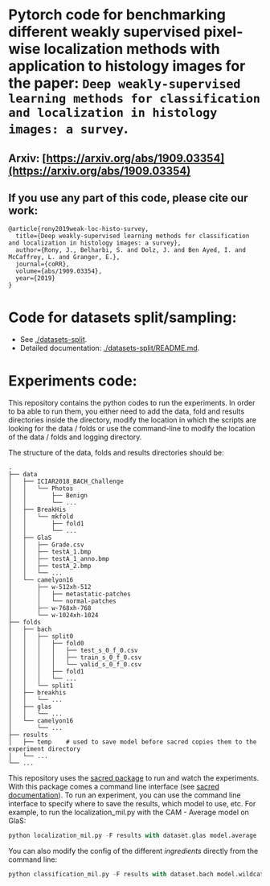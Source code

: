 # Pytorch code for benchmarking different weakly supervised pixel-wise localization methods with application to histology images for the paper: `Deep weakly-supervised learning methods for classification and localization in histology images: a survey`.

## Arxiv: [https://arxiv.org/abs/1909.03354](https://arxiv.org/abs/1909.03354)
## If you use any part of this code, please cite our work:
```
@article{rony2019weak-loc-histo-survey,
  title={Deep weakly-supervised learning methods for classification and localization in histology images: a survey},
  author={Rony, J., Belharbi, S. and Dolz, J. and Ben Ayed, I. and McCaffrey, L. and Granger, E.},
  journal={coRR},
  volume={abs/1909.03354},
  year={2019}
}
```

# Code for datasets split/sampling:
* See [./datasets-split](./datasets-split).
* Detailed documentation: [./datasets-split/README.md](./datasets-split/README.md).

# Experiments code:

This repository contains the python codes to run the experiments. In order to ba able to run them, you either need to add the data, fold and results directories inside the directory, modify the location in which the scripts are looking for the data / folds or use the command-line to modify the location of the data / folds and logging directory.

The structure of the data, folds and results directories should be:
```
.
├── data
│   ├── ICIAR2018_BACH_Challenge
│   │   └── Photos
│   │       ├── Benign
│   │       └── ...
│   ├── BreakHis
│   │   └── mkfold
│   │       ├── fold1
│   │       └── ...
│   ├── GlaS
│   │   ├── Grade.csv
│   │   ├── testA_1.bmp
│   │   ├── testA_1_anno.bmp
│   │   ├── testA_2.bmp
│   │   └── ...
│   └── camelyon16
│       ├── w-512xh-512
│       │   ├── metastatic-patches
│       │   └── normal-patches
│       ├── w-768xh-768
│       └── w-1024xh-1024
├── folds
│   ├── bach
│   │   ├── split0
│   │   │   ├── fold0
│   │   │   │   ├── test_s_0_f_0.csv
│   │   │   │   ├── train_s_0_f_0.csv
│   │   │   │   └── valid_s_0_f_0.csv
│   │   │   ├── fold1
│   │   │   └── ...
│   │   └── split1
│   ├── breakhis
│   │   └── ...
│   ├── glas
│   │   └── ...
│   └── camelyon16
│       └── ...
├── results
│   ├── temp    # used to save model before sacred copies them to the experiment directory
│   └── ...
└── ...
```

This repository uses the [sacred package](https://github.com/IDSIA/sacred) to run and watch the experiments. With this package comes a command line interface (see [sacred documentation](https://sacred.readthedocs.io/en/latest/)).
To run an experiment, you can use the command line interface to specify where to save the results, which model to use, etc. For example, to run the localization_mil.py with the CAM - Average model on GlaS:

```python
python localization_mil.py -F results with dataset.glas model.average
```
You can also modify the config of the different _ingredients_ directly from the command line:
```python
python classification_mil.py -F results with dataset.bach model.wildcat model.kmax=1
```
